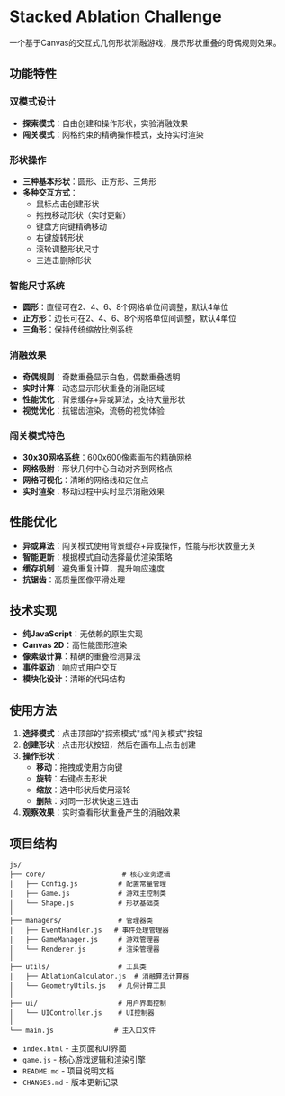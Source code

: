 # Stacked Ablation Challenge

一个基于Canvas的交互式几何形状消融游戏，展示形状重叠的奇偶规则效果。

## 功能特性

### 双模式设计
- **探索模式**：自由创建和操作形状，实验消融效果
- **闯关模式**：网格约束的精确操作模式，支持实时渲染

### 形状操作
- **三种基本形状**：圆形、正方形、三角形
- **多种交互方式**：
  - 鼠标点击创建形状
  - 拖拽移动形状（实时更新）
  - 键盘方向键精确移动
  - 右键旋转形状
  - 滚轮调整形状尺寸
  - 三连击删除形状

### 智能尺寸系统
- **圆形**：直径可在2、4、6、8个网格单位间调整，默认4单位
- **正方形**：边长可在2、4、6、8个网格单位间调整，默认4单位
- **三角形**：保持传统缩放比例系统

### 消融效果
- **奇偶规则**：奇数重叠显示白色，偶数重叠透明
- **实时计算**：动态显示形状重叠的消融区域
- **性能优化**：背景缓存+异或算法，支持大量形状
- **视觉优化**：抗锯齿渲染，流畅的视觉体验

### 闯关模式特色
- **30x30网格系统**：600x600像素画布的精确网格
- **网格吸附**：形状几何中心自动对齐到网格点
- **网格可视化**：清晰的网格线和定位点
- **实时渲染**：移动过程中实时显示消融效果

## 性能优化

- **异或算法**：闯关模式使用背景缓存+异或操作，性能与形状数量无关
- **智能更新**：根据模式自动选择最优渲染策略
- **缓存机制**：避免重复计算，提升响应速度
- **抗锯齿**：高质量图像平滑处理

## 技术实现

- **纯JavaScript**：无依赖的原生实现
- **Canvas 2D**：高性能图形渲染
- **像素级计算**：精确的重叠检测算法
- **事件驱动**：响应式用户交互
- **模块化设计**：清晰的代码结构

## 使用方法

1. **选择模式**：点击顶部的"探索模式"或"闯关模式"按钮
2. **创建形状**：点击形状按钮，然后在画布上点击创建
3. **操作形状**：
   - **移动**：拖拽或使用方向键
   - **旋转**：右键点击形状
   - **缩放**：选中形状后使用滚轮
   - **删除**：对同一形状快速三连击
4. **观察效果**：实时查看形状重叠产生的消融效果

## 项目结构

```
js/
├── core/                   # 核心业务逻辑
│   ├── Config.js          # 配置常量管理
│   ├── Game.js            # 游戏主控制类
│   └── Shape.js           # 形状基础类
│
├── managers/              # 管理器类
│   ├── EventHandler.js   # 事件处理管理器
│   ├── GameManager.js     # 游戏管理器
│   └── Renderer.js        # 渲染管理器
│
├── utils/                 # 工具类
│   ├── AblationCalculator.js  # 消融算法计算器
│   └── GeometryUtils.js   # 几何计算工具
│
├── ui/                    # 用户界面控制
│   └── UIController.js    # UI控制器
│
└── main.js               # 主入口文件
```

- `index.html` - 主页面和UI界面
- `game.js` - 核心游戏逻辑和渲染引擎
- `README.md` - 项目说明文档
- `CHANGES.md` - 版本更新记录